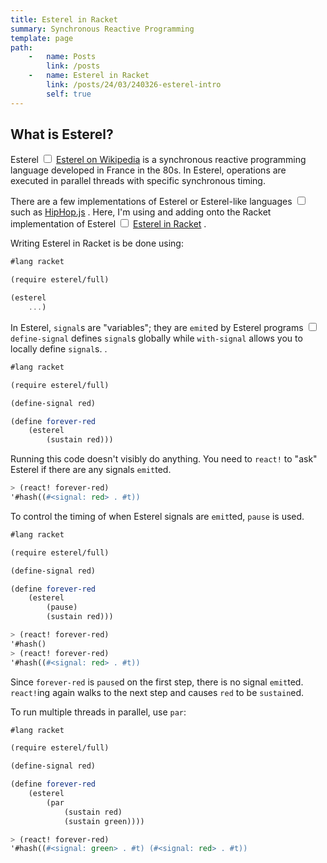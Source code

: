 ```yaml
---
title: Esterel in Racket
summary: Synchronous Reactive Programming
template: page
path:
    -   name: Posts
        link: /posts
    -   name: Esterel in Racket
        link: /posts/24/03/240326-esterel-intro
        self: true
---
```


## What is Esterel?

Esterel<label for="sidenote--esterelLink"
       class="margin-toggle sidenote-number">
</label>
<input type="checkbox"
       id="sidenote--esterelLink"
       class="margin-toggle"/>
<span class="sidenote">
    [Esterel on Wikipedia](https://en.wikipedia.org/wiki/Esterel)
</span>
is a synchronous reactive programming language developed in France in the 80s.
In Esterel, operations are executed in parallel threads with specific synchronous timing.

There are a few implementations of Esterel or Esterel-like languages<label for="sidenote--hipHopJs"
       class="margin-toggle sidenote-number">
</label>
<input type="checkbox"
       id="sidenote--hipHopJs"
       class="margin-toggle"/>
<span class="sidenote">
    such as [HipHop.js](https://github.com/manuel-serrano/hiphop)
</span>.
Here, I'm using and adding onto the Racket implementation of Esterel<label for="sidenote--racketEsterel"
       class="margin-toggle sidenote-number">
</label>
<input type="checkbox"
       id="sidenote--racketEsterel"
       class="margin-toggle"/>
<span class="sidenote">
[Esterel in Racket](https://docs.racket-lang.org/esterel/index.html)
</span>.

Writing Esterel in Racket is be done using:

```scheme
#lang racket

(require esterel/full)

(esterel
    ...)
```

In Esterel, `signal`s are "variables"; they are `emit`ed by Esterel programs<label for="sidenote--definingSignals"
       class="margin-toggle sidenote-number">
</label>
<input type="checkbox"
       id="sidenote--definingSignals"
       class="margin-toggle"/>
<span class="sidenote">
    `define-signal` defines `signal`s globally while `with-signal` allows you to locally define `signal`s.
</span>
.

```scheme
#lang racket

(require esterel/full)

(define-signal red)

(define forever-red
    (esterel
        (sustain red)))
```

Running this code doesn't visibly do anything.
You need to `react!` to "ask" Esterel if there are any signals `emit`ted.

```scheme
> (react! forever-red)
'#hash((#<signal: red> . #t))
```

To control the timing of when Esterel signals are `emit`ted, `pause` is used.

```scheme
#lang racket

(require esterel/full)

(define-signal red)

(define forever-red
    (esterel
        (pause)
        (sustain red)))
```

```scheme
> (react! forever-red)
'#hash()
> (react! forever-red)
'#hash((#<signal: red> . #t))
```

Since `forever-red` is `pause`d on the first step, there is no signal `emit`ted.
`react!`ing again walks to the next step and causes `red` to be `sustain`ed.

To run multiple threads in parallel, use `par`:

```scheme
#lang racket

(require esterel/full)

(define-signal red)

(define forever-red
    (esterel
        (par
            (sustain red)
            (sustain green))))
```

```scheme
> (react! forever-red)
'#hash((#<signal: green> . #t) (#<signal: red> . #t))
```

